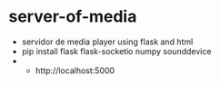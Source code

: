 # server-of-media
 - servidor de media player using flask and html
 - pip install flask flask-socketio numpy sounddevice
- - http://localhost:5000

